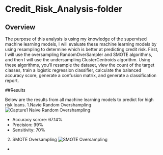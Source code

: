 # Credit_Risk_Analysis-folder

## Overview
The purpose of this analysis is using my knowledge of the supervised machine learning models, I will evaluate these machine learning models by using resampling to determine which is better at predicting credit risk. First, I will use the oversampling RandomOverSampler and SMOTE algorithms, and then I will use the undersampling ClusterCentroids algorithm. Using these algorithms, you’ll resample the dataset, view the count of the target classes, train a logistic regression classifier, calculate the balanced accuracy score, generate a confusion matrix, and generate a classification report.

##Results

Below are the results from all machine learning models to predict for high risk loans. 
1.Navie Random Overshampling
![Capture1 Naive Random Overshampling](https://user-images.githubusercontent.com/92561493/155933713-5dcd5a5e-f12b-486c-b9f7-0a702289e9f5.PNG)
- Accuracy scrore: 67.14%
- Precision: 99%
- Sensitivity: 70%



2. SMOTE Oversampling
![SMOTE Oversampling](https://user-images.githubusercontent.com/92561493/155934192-0f40004d-163a-4ed3-9d83-8c7817e11680.PNG)
- 
